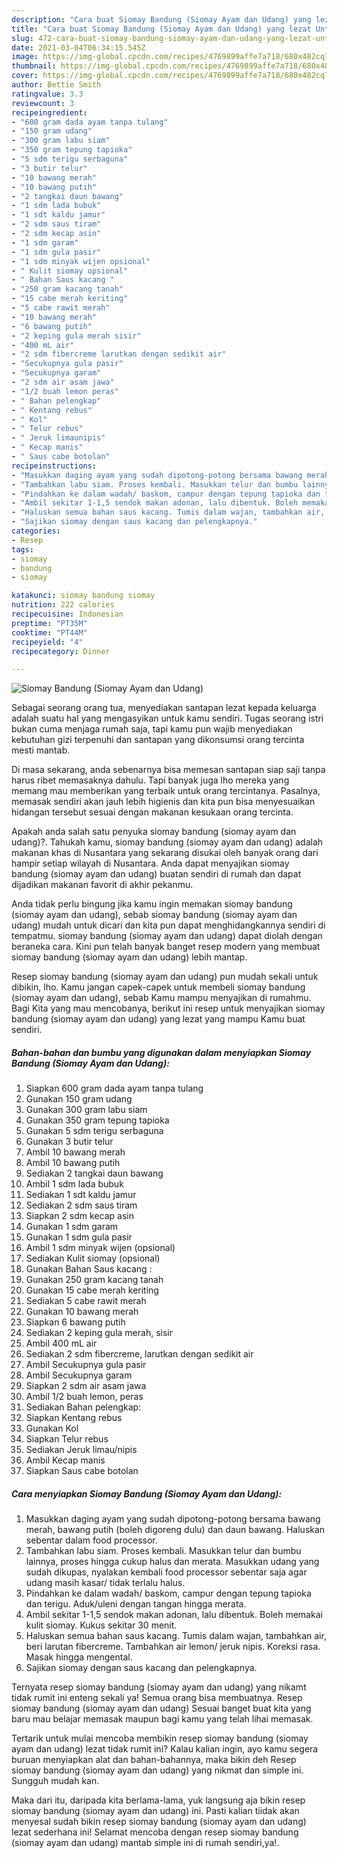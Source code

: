 ```yaml
---
description: "Cara buat Siomay Bandung (Siomay Ayam dan Udang) yang lezat Untuk Jualan"
title: "Cara buat Siomay Bandung (Siomay Ayam dan Udang) yang lezat Untuk Jualan"
slug: 472-cara-buat-siomay-bandung-siomay-ayam-dan-udang-yang-lezat-untuk-jualan
date: 2021-03-04T06:34:15.545Z
image: https://img-global.cpcdn.com/recipes/4769899affe7a718/680x482cq70/siomay-bandung-siomay-ayam-dan-udang-foto-resep-utama.jpg
thumbnail: https://img-global.cpcdn.com/recipes/4769899affe7a718/680x482cq70/siomay-bandung-siomay-ayam-dan-udang-foto-resep-utama.jpg
cover: https://img-global.cpcdn.com/recipes/4769899affe7a718/680x482cq70/siomay-bandung-siomay-ayam-dan-udang-foto-resep-utama.jpg
author: Bettie Smith
ratingvalue: 3.3
reviewcount: 3
recipeingredient:
- "600 gram dada ayam tanpa tulang"
- "150 gram udang"
- "300 gram labu siam"
- "350 gram tepung tapioka"
- "5 sdm terigu serbaguna"
- "3 butir telur"
- "10 bawang merah"
- "10 bawang putih"
- "2 tangkai daun bawang"
- "1 sdm lada bubuk"
- "1 sdt kaldu jamur"
- "2 sdm saus tiram"
- "2 sdm kecap asin"
- "1 sdm garam"
- "1 sdm gula pasir"
- "1 sdm minyak wijen opsional"
- " Kulit siomay opsional"
- " Bahan Saus kacang "
- "250 gram kacang tanah"
- "15 cabe merah keriting"
- "5 cabe rawit merah"
- "10 bawang merah"
- "6 bawang putih"
- "2 keping gula merah sisir"
- "400 mL air"
- "2 sdm fibercreme larutkan dengan sedikit air"
- "Secukupnya gula pasir"
- "Secukupnya garam"
- "2 sdm air asam jawa"
- "1/2 buah lemon peras"
- " Bahan pelengkap"
- " Kentang rebus"
- " Kol"
- " Telur rebus"
- " Jeruk limaunipis"
- " Kecap manis"
- " Saus cabe botolan"
recipeinstructions:
- "Masukkan daging ayam yang sudah dipotong-potong bersama bawang merah, bawang putih (boleh digoreng dulu) dan daun bawang. Haluskan sebentar dalam food processor."
- "Tambahkan labu siam. Proses kembali. Masukkan telur dan bumbu lainnya, proses hingga cukup halus dan merata. Masukkan udang yang sudah dikupas, nyalakan kembali food processor sebentar saja agar udang masih kasar/ tidak terlalu halus."
- "Pindahkan ke dalam wadah/ baskom, campur dengan tepung tapioka dan terigu. Aduk/uleni dengan tangan hingga merata."
- "Ambil sekitar 1-1,5 sendok makan adonan, lalu dibentuk. Boleh memakai kulit siomay. Kukus sekitar 30 menit."
- "Haluskan semua bahan saus kacang. Tumis dalam wajan, tambahkan air, beri larutan fibercreme. Tambahkan air lemon/ jeruk nipis. Koreksi rasa. Masak hingga mengental."
- "Sajikan siomay dengan saus kacang dan pelengkapnya."
categories:
- Resep
tags:
- siomay
- bandung
- siomay

katakunci: siomay bandung siomay 
nutrition: 222 calories
recipecuisine: Indonesian
preptime: "PT35M"
cooktime: "PT44M"
recipeyield: "4"
recipecategory: Dinner

---
```



![Siomay Bandung (Siomay Ayam dan Udang)](https://img-global.cpcdn.com/recipes/4769899affe7a718/680x482cq70/siomay-bandung-siomay-ayam-dan-udang-foto-resep-utama.jpg)

Sebagai seorang orang tua, menyediakan santapan lezat kepada keluarga adalah suatu hal yang mengasyikan untuk kamu sendiri. Tugas seorang istri bukan cuma menjaga rumah saja, tapi kamu pun wajib menyediakan kebutuhan gizi terpenuhi dan santapan yang dikonsumsi orang tercinta mesti mantab.

Di masa  sekarang, anda sebenarnya bisa memesan santapan siap saji tanpa harus ribet memasaknya dahulu. Tapi banyak juga lho mereka yang memang mau memberikan yang terbaik untuk orang tercintanya. Pasalnya, memasak sendiri akan jauh lebih higienis dan kita pun bisa menyesuaikan hidangan tersebut sesuai dengan makanan kesukaan orang tercinta. 



Apakah anda salah satu penyuka siomay bandung (siomay ayam dan udang)?. Tahukah kamu, siomay bandung (siomay ayam dan udang) adalah makanan khas di Nusantara yang sekarang disukai oleh banyak orang dari hampir setiap wilayah di Nusantara. Anda dapat menyajikan siomay bandung (siomay ayam dan udang) buatan sendiri di rumah dan dapat dijadikan makanan favorit di akhir pekanmu.

Anda tidak perlu bingung jika kamu ingin memakan siomay bandung (siomay ayam dan udang), sebab siomay bandung (siomay ayam dan udang) mudah untuk dicari dan kita pun dapat menghidangkannya sendiri di tempatmu. siomay bandung (siomay ayam dan udang) dapat diolah dengan beraneka cara. Kini pun telah banyak banget resep modern yang membuat siomay bandung (siomay ayam dan udang) lebih mantap.

Resep siomay bandung (siomay ayam dan udang) pun mudah sekali untuk dibikin, lho. Kamu jangan capek-capek untuk membeli siomay bandung (siomay ayam dan udang), sebab Kamu mampu menyajikan di rumahmu. Bagi Kita yang mau mencobanya, berikut ini resep untuk menyajikan siomay bandung (siomay ayam dan udang) yang lezat yang mampu Kamu buat sendiri.

<!--inarticleads1-->

##### Bahan-bahan dan bumbu yang digunakan dalam menyiapkan Siomay Bandung (Siomay Ayam dan Udang):

1. Siapkan 600 gram dada ayam tanpa tulang
1. Gunakan 150 gram udang
1. Gunakan 300 gram labu siam
1. Gunakan 350 gram tepung tapioka
1. Gunakan 5 sdm terigu serbaguna
1. Gunakan 3 butir telur
1. Ambil 10 bawang merah
1. Ambil 10 bawang putih
1. Sediakan 2 tangkai daun bawang
1. Ambil 1 sdm lada bubuk
1. Sediakan 1 sdt kaldu jamur
1. Sediakan 2 sdm saus tiram
1. Siapkan 2 sdm kecap asin
1. Gunakan 1 sdm garam
1. Gunakan 1 sdm gula pasir
1. Ambil 1 sdm minyak wijen (opsional)
1. Sediakan  Kulit siomay (opsional)
1. Gunakan  Bahan Saus kacang :
1. Gunakan 250 gram kacang tanah
1. Gunakan 15 cabe merah keriting
1. Sediakan 5 cabe rawit merah
1. Gunakan 10 bawang merah
1. Siapkan 6 bawang putih
1. Sediakan 2 keping gula merah, sisir
1. Ambil 400 mL air
1. Sediakan 2 sdm fibercreme, larutkan dengan sedikit air
1. Ambil Secukupnya gula pasir
1. Ambil Secukupnya garam
1. Siapkan 2 sdm air asam jawa
1. Ambil 1/2 buah lemon, peras
1. Sediakan  Bahan pelengkap:
1. Siapkan  Kentang rebus
1. Gunakan  Kol
1. Siapkan  Telur rebus
1. Sediakan  Jeruk limau/nipis
1. Ambil  Kecap manis
1. Siapkan  Saus cabe botolan




<!--inarticleads2-->

##### Cara menyiapkan Siomay Bandung (Siomay Ayam dan Udang):

1. Masukkan daging ayam yang sudah dipotong-potong bersama bawang merah, bawang putih (boleh digoreng dulu) dan daun bawang. Haluskan sebentar dalam food processor.
1. Tambahkan labu siam. Proses kembali. Masukkan telur dan bumbu lainnya, proses hingga cukup halus dan merata. Masukkan udang yang sudah dikupas, nyalakan kembali food processor sebentar saja agar udang masih kasar/ tidak terlalu halus.
1. Pindahkan ke dalam wadah/ baskom, campur dengan tepung tapioka dan terigu. Aduk/uleni dengan tangan hingga merata.
1. Ambil sekitar 1-1,5 sendok makan adonan, lalu dibentuk. Boleh memakai kulit siomay. Kukus sekitar 30 menit.
1. Haluskan semua bahan saus kacang. Tumis dalam wajan, tambahkan air, beri larutan fibercreme. Tambahkan air lemon/ jeruk nipis. Koreksi rasa. Masak hingga mengental.
1. Sajikan siomay dengan saus kacang dan pelengkapnya.




Ternyata resep siomay bandung (siomay ayam dan udang) yang nikamt tidak rumit ini enteng sekali ya! Semua orang bisa membuatnya. Resep siomay bandung (siomay ayam dan udang) Sesuai banget buat kita yang baru mau belajar memasak maupun bagi kamu yang telah lihai memasak.

Tertarik untuk mulai mencoba membikin resep siomay bandung (siomay ayam dan udang) lezat tidak rumit ini? Kalau kalian ingin, ayo kamu segera buruan menyiapkan alat dan bahan-bahannya, maka bikin deh Resep siomay bandung (siomay ayam dan udang) yang nikmat dan simple ini. Sungguh mudah kan. 

Maka dari itu, daripada kita berlama-lama, yuk langsung aja bikin resep siomay bandung (siomay ayam dan udang) ini. Pasti kalian tiidak akan menyesal sudah bikin resep siomay bandung (siomay ayam dan udang) lezat sederhana ini! Selamat mencoba dengan resep siomay bandung (siomay ayam dan udang) mantab simple ini di rumah sendiri,ya!.


